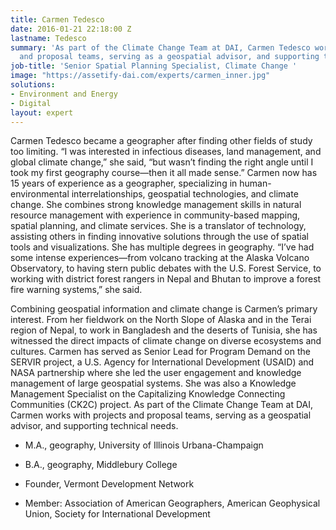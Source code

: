 ```yaml
---
title: Carmen Tedesco
date: 2016-01-21 22:18:00 Z
lastname: Tedesco
summary: 'As part of the Climate Change Team at DAI, Carmen Tedesco works with projects
  and proposal teams, serving as a geospatial advisor, and supporting technical needs. '
job-title: 'Senior Spatial Planning Specialist, Climate Change '
image: "https://assetify-dai.com/experts/carmen_inner.jpg"
solutions:
- Environment and Energy
- Digital
layout: expert
---
```


Carmen Tedesco became a geographer after finding other fields of study too limiting. “I was interested in infectious diseases, land management, and global climate change,” she said, “but wasn’t finding the right angle until I took my first geography course—then it all made sense.” Carmen now has 15 years of experience as a geographer, specializing in human-environmental interrelationships, geospatial technologies, and climate change. She combines strong knowledge management skills in natural resource management with experience in community-based mapping, spatial planning, and climate services. She is a translator of technology, assisting others in finding innovative solutions through the use of spatial tools and visualizations. She has multiple degrees in geography. “I’ve had some intense experiences—from volcano tracking at the Alaska Volcano Observatory, to having stern public debates with the U.S. Forest Service, to working with district forest rangers in Nepal and Bhutan to improve a forest fire warning systems,” she said. 

Combining geospatial information and climate change is Carmen’s primary interest. From her fieldwork on the North Slope of Alaska and in the Terai region of Nepal, to work in Bangladesh and the deserts of Tunisia, she has witnessed the direct impacts of climate change on diverse ecosystems and cultures. Carmen has served as Senior Lead for Program Demand on the SERVIR project, a U.S. Agency for International Development (USAID) and NASA partnership where she led the user engagement and knowledge management of large geospatial systems. She was also a Knowledge Management Specialist on the Capitalizing Knowledge Connecting Communities (CK2C) project. As part of the Climate Change Team at DAI, Carmen works with projects and proposal teams, serving as a geospatial advisor, and supporting technical needs. 

* M.A., geography, University of Illinois Urbana-Champaign

* B.A., geography, Middlebury College

* Founder, Vermont Development Network

* Member: Association of American Geographers, American Geophysical Union, Society for International Development